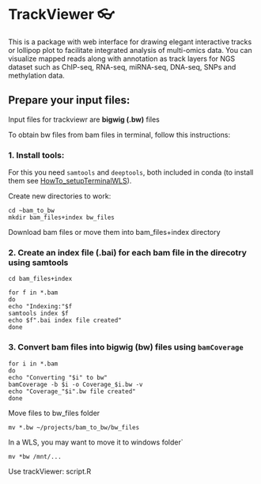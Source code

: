 # TrackViewer :eyeglasses:
This is a package with web interface for drawing elegant interactive tracks or lollipop plot to facilitate integrated analysis of multi-omics data. You can visualize mapped reads along with annotation as track layers for NGS dataset such as ChIP-seq, RNA-seq, miRNA-seq, DNA-seq, SNPs and methylation data.

## Prepare your input files:
Input files for trackviewr are **bigwig (.bw)** files

To obtain bw files from bam files in terminal, follow this instructions:

### 1. Install tools:
For this you need `samtools` and `deeptools`, both included in conda (to install them see [HowTo_setupTerminalWLS](https://github.com/patriciasolesanchez/PSlab/blob/master/HowTo's/HowTo_SetupTerminalWLS.md)).

Create new directories to work:
````
cd ~bam_to_bw
mkdir bam_files+index bw_files
````

Download bam files or move them into bam_files+index directory

### 2. Create an index file (.bai) for each bam file in the direcotry using samtools
````
cd bam_files+index
````
````
for f in *.bam
do
echo "Indexing:"$f
samtools index $f
echo $f".bai index file created"
done
````

### 3. Convert bam files into bigwig (bw) files using `bamCoverage`
````
for i in *.bam
do
echo "Converting "$i" to bw"
bamCoverage -b $i -o Coverage_$i.bw -v
echo "Coverage_"$i".bw file created"
done
````

Move files to bw_files folder
````
mv *.bw ~/projects/bam_to_bw/bw_files
````

In a WLS, you may want to move it to windows folder`
````
mv *bw /mnt/...
````


Use trackViewer: script.R
